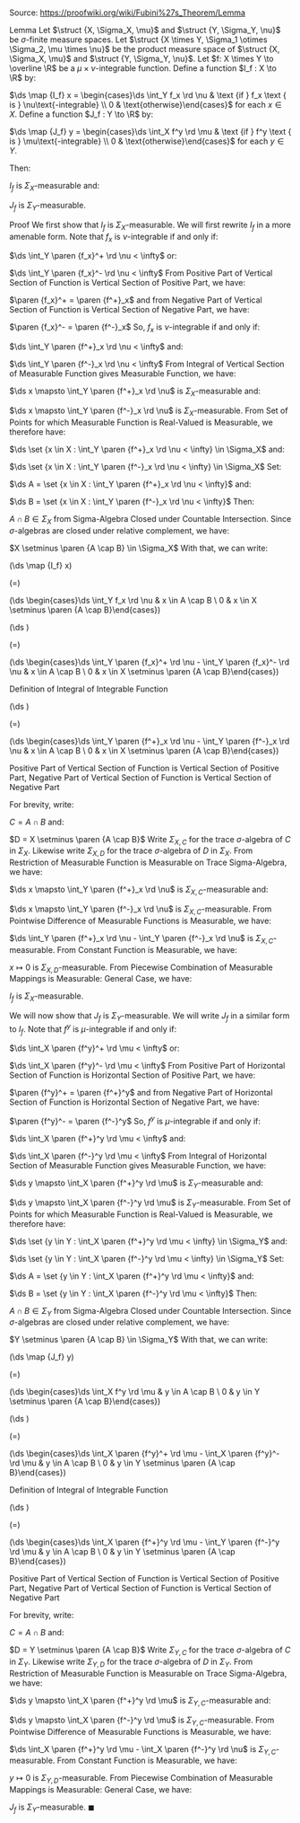 # 

Source: https://proofwiki.org/wiki/Fubini%27s_Theorem/Lemma

Lemma
Let $\struct {X, \Sigma_X, \mu}$ and $\struct {Y, \Sigma_Y, \nu}$ be $\sigma$-finite measure spaces.
Let $\struct {X \times Y, \Sigma_1 \otimes \Sigma_2, \mu \times \nu}$ be the product measure space of $\struct {X, \Sigma_X, \mu}$ and $\struct {Y, \Sigma_Y, \nu}$.
Let $f: X \times Y \to \overline \R$ be a $\mu \times \nu$-integrable function.
Define a function $I_f : X \to \R$ by:

$\ds \map {I_f} x = \begin{cases}\ds \int_Y f_x \rd \nu & \text {if } f_x \text { is } \nu\text{-integrable} \\ 0 & \text{otherwise}\end{cases}$
for each $x \in X$.
Define a function $J_f : Y \to \R$ by: 

$\ds \map {J_f} y = \begin{cases}\ds \int_X f^y \rd \mu & \text {if } f^y \text { is } \mu\text{-integrable} \\ 0 & \text{otherwise}\end{cases}$
for each $y \in Y$. 

Then: 

$I_f$ is $\Sigma_X$-measurable
and:

$J_f$ is $\Sigma_Y$-measurable.


Proof
We first show that $I_f$ is $\Sigma_X$-measurable.
We will first rewrite $I_f$ in a more amenable form. 
Note that $f_x$ is $\nu$-integrable if and only if: 

$\ds \int_Y \paren {f_x}^+ \rd \nu < \infty$
or:

$\ds \int_Y \paren {f_x}^- \rd \nu < \infty$
From Positive Part of Vertical Section of Function is Vertical Section of Positive Part, we have: 

$\paren {f_x}^+ = \paren {f^+}_x$
and from Negative Part of Vertical Section of Function is Vertical Section of Negative Part, we have: 

$\paren {f_x}^- = \paren {f^-}_x$
So, $f_x$ is $\nu$-integrable if and only if:

$\ds \int_Y \paren {f^+}_x \rd \nu < \infty$
and:

$\ds \int_Y \paren {f^-}_x \rd \nu < \infty$
From Integral of Vertical Section of Measurable Function gives Measurable Function, we have:

$\ds x \mapsto \int_Y \paren {f^+}_x \rd \nu$ is $\Sigma_X$-measurable
and:

$\ds x \mapsto \int_Y \paren {f^-}_x \rd \nu$ is $\Sigma_X$-measurable.
From Set of Points for which Measurable Function is Real-Valued is Measurable, we therefore have: 

$\ds \set {x \in X : \int_Y \paren {f^+}_x \rd \nu < \infty} \in \Sigma_X$
and:

$\ds \set {x \in X : \int_Y \paren {f^-}_x \rd \nu < \infty} \in \Sigma_X$
Set:

$\ds A = \set {x \in X : \int_Y \paren {f^+}_x \rd \nu < \infty}$
and:

$\ds B = \set {x \in X : \int_Y \paren {f^-}_x \rd \nu < \infty}$
Then: 

$A \cap B \in \Sigma_X$
from Sigma-Algebra Closed under Countable Intersection.
Since $\sigma$-algebras are closed under relative complement, we have: 

$X \setminus \paren {A \cap B} \in \Sigma_X$
With that, we can write:














\(\ds \map {I_f} x\)

\(=\)







\(\ds \begin{cases}\ds \int_Y f_x \rd \nu & x \in A \cap B \\ 0 & x \in X \setminus \paren {A \cap B}\end{cases}\)




















\(\ds \)

\(=\)







\(\ds \begin{cases}\ds \int_Y \paren {f_x}^+ \rd \nu - \int_Y \paren {f_x}^- \rd \nu & x \in A \cap B \\ 0 & x \in X \setminus \paren {A \cap B}\end{cases}\)





Definition of Integral of Integrable Function














\(\ds \)

\(=\)







\(\ds \begin{cases}\ds \int_Y \paren {f^+}_x \rd \nu - \int_Y \paren {f^-}_x \rd \nu & x \in A \cap B \\ 0 & x \in X \setminus \paren {A \cap B}\end{cases}\)





Positive Part of Vertical Section of Function is Vertical Section of Positive Part, Negative Part of Vertical Section of Function is Vertical Section of Negative Part



For brevity, write: 

$C = A \cap B$
and:

$D = X \setminus \paren {A \cap B}$
Write $\Sigma_{X, C}$ for the trace $\sigma$-algebra of $C$ in $\Sigma_X$.
Likewise write $\Sigma_{X, D}$ for the trace $\sigma$-algebra of $D$ in $\Sigma_X$.
From Restriction of Measurable Function is Measurable on Trace Sigma-Algebra, we have: 

$\ds x \mapsto \int_Y \paren {f^+}_x \rd \nu$ is $\Sigma_{X, C}$-measurable
and:

$\ds x \mapsto \int_Y \paren {f^-}_x \rd \nu$ is $\Sigma_{X, C}$-measurable.
From Pointwise Difference of Measurable Functions is Measurable, we have: 

$\ds \int_Y \paren {f^+}_x \rd \nu - \int_Y \paren {f^-}_x \rd \nu$ is $\Sigma_{X, C}$-measurable.
From Constant Function is Measurable, we have: 

$x \mapsto 0$ is $\Sigma_{X, D}$-measurable.
From Piecewise Combination of Measurable Mappings is Measurable: General Case, we have: 

$I_f$ is $\Sigma_X$-measurable.

We will now show that $J_f$ is $\Sigma_Y$-measurable.
We will write $J_f$ in a similar form to $I_f$.
Note that $f^y$ is $\mu$-integrable if and only if: 

$\ds \int_X \paren {f^y}^+ \rd \mu < \infty$
or:

$\ds \int_X \paren {f^y}^- \rd \mu < \infty$
From Positive Part of Horizontal Section of Function is Horizontal Section of Positive Part, we have: 

$\paren {f^y}^+ = \paren {f^+}^y$
and from Negative Part of Horizontal Section of Function is Horizontal Section of Negative Part, we have: 

$\paren {f^y}^- = \paren {f^-}^y$
So, $f^y$ is $\mu$-integrable if and only if:

$\ds \int_X \paren {f^+}^y \rd \mu < \infty$
and:

$\ds \int_X \paren {f^-}^y \rd \mu < \infty$
From Integral of Horizontal Section of Measurable Function gives Measurable Function, we have:

$\ds y \mapsto \int_X \paren {f^+}^y \rd \mu$ is $\Sigma_Y$-measurable
and:

$\ds y \mapsto \int_X \paren {f^-}^y \rd \mu$ is $\Sigma_Y$-measurable.
From Set of Points for which Measurable Function is Real-Valued is Measurable, we therefore have: 

$\ds \set {y \in Y : \int_X \paren {f^+}^y \rd \mu < \infty} \in \Sigma_Y$
and:

$\ds \set {y \in Y : \int_X \paren {f^-}^y \rd \mu < \infty} \in \Sigma_Y$
Set:

$\ds A = \set {y \in Y : \int_X \paren {f^+}^y \rd \mu < \infty}$
and:

$\ds B = \set {y \in Y : \int_X \paren {f^-}^y \rd \mu < \infty}$
Then: 

$A \cap B \in \Sigma_Y$
from Sigma-Algebra Closed under Countable Intersection.
Since $\sigma$-algebras are closed under relative complement, we have: 

$Y \setminus \paren {A \cap B} \in \Sigma_Y$
With that, we can write:














\(\ds \map {J_f} y\)

\(=\)







\(\ds \begin{cases}\ds \int_X f^y \rd \mu & y \in A \cap B \\ 0 & y \in Y \setminus \paren {A \cap B}\end{cases}\)




















\(\ds \)

\(=\)







\(\ds \begin{cases}\ds \int_X \paren {f^y}^+ \rd \mu - \int_X \paren {f^y}^- \rd \mu & y \in A \cap B \\ 0 & y \in Y \setminus \paren {A \cap B}\end{cases}\)





Definition of Integral of Integrable Function














\(\ds \)

\(=\)







\(\ds \begin{cases}\ds \int_X \paren {f^+}^y \rd \mu - \int_Y \paren {f^-}^y \rd \mu & y \in A \cap B \\ 0 & y \in Y \setminus \paren {A \cap B}\end{cases}\)





Positive Part of Vertical Section of Function is Vertical Section of Positive Part, Negative Part of Vertical Section of Function is Vertical Section of Negative Part



For brevity, write: 

$C = A \cap B$
and:

$D = Y \setminus \paren {A \cap B}$
Write $\Sigma_{Y, C}$ for the trace $\sigma$-algebra of $C$ in $\Sigma_Y$.
Likewise write $\Sigma_{Y, D}$ for the trace $\sigma$-algebra of $D$ in $\Sigma_Y$.
From Restriction of Measurable Function is Measurable on Trace Sigma-Algebra, we have: 

$\ds y \mapsto \int_X \paren {f^+}^y \rd \mu$ is $\Sigma_{Y, C}$-measurable
and:

$\ds y \mapsto \int_X \paren {f^-}^y \rd \mu$ is $\Sigma_{Y, C}$-measurable.
From Pointwise Difference of Measurable Functions is Measurable, we have: 

$\ds \int_X \paren {f^+}^y \rd \mu - \int_X \paren {f^-}^y \rd \nu$ is $\Sigma_{Y, C}$-measurable.
From Constant Function is Measurable, we have: 

$y \mapsto 0$ is $\Sigma_{Y, D}$-measurable.
From Piecewise Combination of Measurable Mappings is Measurable: General Case, we have: 

$J_f$ is $\Sigma_Y$-measurable.
$\blacksquare$





